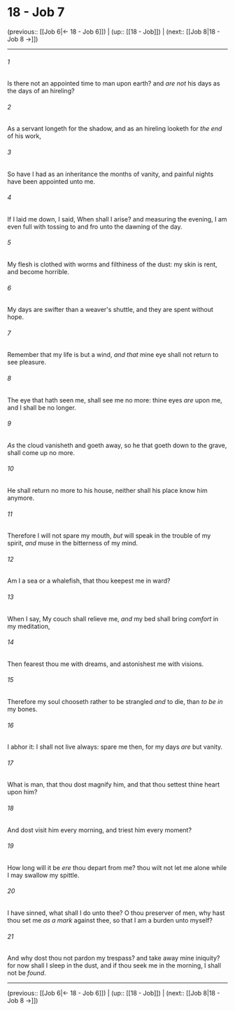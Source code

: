 # 18 - Job 7

(previous:: [[Job 6|← 18 - Job 6]]) | (up:: [[18 - Job]]) | (next:: [[Job 8|18 - Job 8 →]])

***


###### 1 
Is there not an appointed time to man upon earth? and _are not_ his days as the days of an hireling? 

###### 2 
As a servant longeth for the shadow, and as an hireling looketh for _the end_ of his work, 

###### 3 
So have I had as an inheritance the months of vanity, and painful nights have been appointed unto me. 

###### 4 
If I laid me down, I said, When shall I arise? and measuring the evening, I am even full with tossing to and fro unto the dawning of the day. 

###### 5 
My flesh is clothed with worms and filthiness of the dust: my skin is rent, and become horrible. 

###### 6 
My days are swifter than a weaver's shuttle, and they are spent without hope. 

###### 7 
Remember that my life is but a wind, _and that_ mine eye shall not return to see pleasure. 

###### 8 
The eye that hath seen me, shall see me no more: thine eyes _are_ upon me, and I shall be no longer. 

###### 9 
_As_ the cloud vanisheth and goeth away, so he that goeth down to the grave, shall come up no more. 

###### 10 
He shall return no more to his house, neither shall his place know him anymore. 

###### 11 
Therefore I will not spare my mouth, _but_ will speak in the trouble of my spirit, _and_ muse in the bitterness of my mind. 

###### 12 
Am I a sea or a whalefish, that thou keepest me in ward? 

###### 13 
When I say, My couch shall relieve me, _and_ my bed shall bring _comfort_ in my meditation, 

###### 14 
Then fearest thou me with dreams, and astonishest me with visions. 

###### 15 
Therefore my soul chooseth rather to be strangled _and_ to die, than _to be in_ my bones. 

###### 16 
I abhor it: I shall not live always: spare me then, for my days _are_ but vanity. 

###### 17 
What is man, that thou dost magnify him, and that thou settest thine heart upon him? 

###### 18 
And dost visit him every morning, and triest him every moment? 

###### 19 
How long will it be _ere_ thou depart from me? thou wilt not let me alone while I may swallow my spittle. 

###### 20 
I have sinned, what shall I do unto thee? O thou preserver of men, why hast thou set me _as a mark_ against thee, so that I am a burden unto myself? 

###### 21 
And why dost thou not pardon my trespass? and take away mine iniquity? for now shall I sleep in the dust, and if thou seek me in the morning, I shall not be _found_.

***

(previous:: [[Job 6|← 18 - Job 6]]) | (up:: [[18 - Job]]) | (next:: [[Job 8|18 - Job 8 →]])
